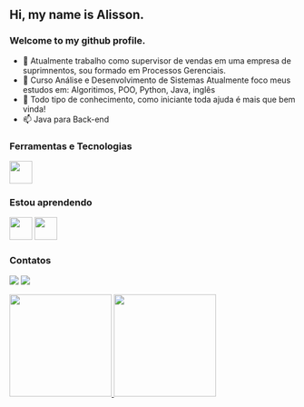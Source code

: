 ## Hi, my name is Alisson.
### Welcome to my github profile.

- 🔭 Atualmente trabalho como supervisor de vendas em uma empresa de suprimnentos, sou formado em Processos Gerenciais.
- 🌱 Curso Análise e Desenvolvimento de Sistemas
Atualmente foco meus estudos em: Algoritimos, POO, Python, Java, inglês
- 🤔 Todo tipo de conhecimento, como iniciante toda ajuda é mais que bem vinda!
- 📫 Java para Back-end


### Ferramentas e Tecnologias

<img src="https://cdn.jsdelivr.net/gh/devicons/devicon/icons/python/python-original.svg" width="40" height="40"/>

### Estou aprendendo

<img src="https://cdn.jsdelivr.net/gh/devicons/devicon/icons/java/java-original.svg" width="40" height="40"/> <img src="https://cdn.jsdelivr.net/gh/devicons/devicon/icons/mysql/mysql-original-wordmark.svg" width="40" height="40"/>

### Contatos

<a href = "mailto:alisson.bergs@gmail.com"><img src="https://img.shields.io/badge/Gmail-D14836?style=for-the-badge&logo=gmail&logoColor=white" target="_blank"></a>
<a href="https://www.linkedin.com/in/alisson-bergamin-669153230" target="_blank"><img src="https://img.shields.io/badge/-LinkedIn-%230077B5?style=for-the-badge&logo=linkedin&logoColor=white" target="_blank"></a>   
</div>


<div>
<a href="https://github.com/bergamos">
<img height="180em" src="https://github-readme-stats.vercel.app/api/top-langs/?username=bergamos&layout=compact&langs_count=7&theme=dracula"/>
<img height="180em" src="https://github-readme-stats.vercel.app/api?username=bergamos&show_icons=true&theme=dracula&include_all_commits=true&count_private=true"/>
</div>
  
